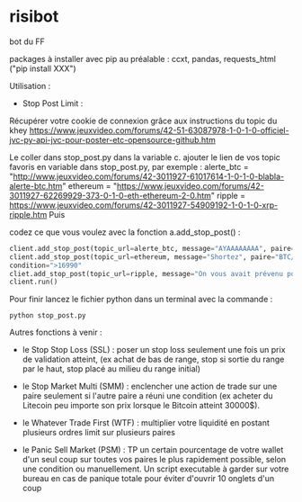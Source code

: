 # risibot
bot du FF 

packages à installer avec pip au préalable : ccxt, pandas, requests_html ("pip install XXX")

Utilisation :

- Stop Post Limit : 

Récupérer votre cookie de connexion grâce aux instructions du topic du khey https://www.jeuxvideo.com/forums/42-51-63087978-1-0-1-0-officiel-jvc-py-api-jvc-pour-poster-etc-opensource-github.htm

Le coller dans stop_post.py dans la variable c.
ajouter le lien de vos topic favoris en variable dans stop_post.py, par exemple : 
alerte_btc = "http://www.jeuxvideo.com/forums/42-3011927-61017614-1-0-1-0-blabla-alerte-btc.htm"
ethereum = "https://www.jeuxvideo.com/forums/42-3011927-62269929-373-0-1-0-eth-ethereum-2-0.htm"
ripple = https://www.jeuxvideo.com/forums/42-3011927-54909192-1-0-1-0-xrp-ripple.htm
Puis 

codez ce que vous voulez avec la fonction a.add_stop_post() : 

``` python
client.add_stop_post(topic_url=alerte_btc, message="AYAAAAAAAA", paire="BTC/USDT", condition=">100000"
client.add_stop_post(topic_url=ethereum, message="Shortez", paire="BTC/USDT", 
condition=">16990"
cliet.add_stop_post(topic_url=ripple, message="On vous avait prévenu pourtant", paire="XRP/USDT", condition="<0.10")
client.run()
```


Pour finir lancez le fichier python dans un terminal avec la commande :

```
python stop_post.py
```


Autres fonctions à venir : 

- le Stop Stop Loss (SSL) : poser un stop loss seulement une fois un prix de validation atteint, (ex achat de bas de range, stop si sortie du range par le haut, stop placé au milieu du range initial)

- le Stop Market Multi (SMM) : enclencher une action de trade sur une paire seulement si l'autre paire a réuni une condition (ex acheter du Litecoin peu importe son prix lorsque le Bitcoin atteint 30000$).
- le Whatever Trade First (WTF) : multiplier votre liquidité en postant plusieurs ordres limit sur plusieurs paires

- le Panic Sell Market (PSM) : TP un certain pourcentage de votre wallet d'un seul coup sur toutes vos paires le plus rapidement possible, selon une condition ou manuellement. Un script executable à garder sur votre bureau en cas de panique totale pour éviter d'ouvrir 10 onglets d'un coup

